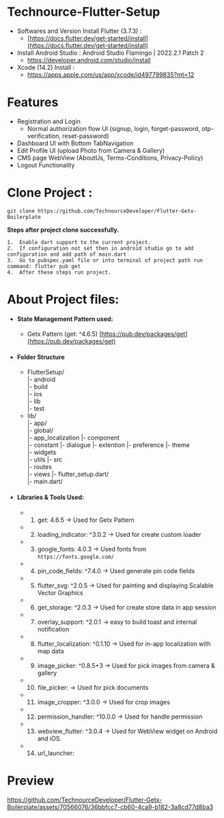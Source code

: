 # Technource-Flutter-Setup

- Softwares and Version Install Flutter (3.7.3) :
    - [https://docs.flutter.dev/get-started/install](https://docs.flutter.dev/get-started/install)
- Install Android Studio : Android Studio Flamingo | 2022.2.1 Patch 2
    - https://developer.android.com/studio/install
- Xcode (14.2) Install :
    - https://apps.apple.com/us/app/xcode/id497799835?mt=12

# Features

- Registration and Login
    - Normal authorization flow UI (signup, login, forget-password, otp-verification,
      reset-password)
- Dashboard UI with Bottom TabNavigation
- Edit Profile UI (upload Photo from Camera & Gallery)
- CMS page WebView (AboutUs, Terms-Conditions, Privacy-Policy)
- Logout Functionality

# Clone Project :

    git clone https://github.com/TechnourceDeveloper/Flutter-Getx-Boilerplate

**Steps after project clone successfully.**

	1.  Enable dart support to the current project.
	2.  If configuration not set then in android studio go to add configuration and add path of main.dart
	3.  Go to pubspec.yaml file or into terminal of project path run command: flutter pub get
	4.  After these steps run project.

# About Project files:

- #### State Management Pattern used:
    - Getx Pattern (get: ^4.6.5) [https://pub.dev/packages/get](https://pub.dev/packages/get)
- #### Folder Structure
  	 - FlutterSetup/  
  			|- android  
  			|- build  
  			|- ios  
  			|- lib  
  			|- test  
  	 - lib/  
  			|- app/  
  			|- global/  
  				   |- app_localization 
  				   |- component   
  				   |- constant
  				   |- dialogue
  				   |- extention
  				   |- preference
  				   |- theme  
  				   |- widgets  
  				   |- utils
  			|- src  
  					|- routes  
  					|- views
  			|- flutter_setup.dart/  
  			|- main.dart/ 

- #### Libraries & Tools Used:
  	 - 1.  get: 4.6.5
  			 -> Used for Getx Pattern
  	- 2.  loading_indicator: ^3.0.2
  			 -> Used for create custom loader
  	- 3.  google_fonts: 4.0.3
  			 -> Used fonts from `https://fonts.google.com/`
  	- 4.  pin_code_fields: ^7.4.0
  			 -> Used generate pin code fields
  	- 5.  flutter_svg: ^2.0.5
  			 -> Used for painting and displaying Scalable Vector Graphics
  	- 6.  get_storage: ^2.0.3
  			 -> Used for create store data in app session	
  	- 7.  overlay_support: ^2.0.1
  			 -> easy to build toast and internal notification	
  	- 8.  flutter_localization: ^0.1.10
  			 -> Used for in-app localization with map data
  	- 9.  image_picker: ^0.8.5+3
  			 -> Used for pick images from camera & gallery
  	- 10.  file_picker: 
  			 -> Used for pick documents	
  	- 11.  image_cropper: ^3.0.0
  			 -> Used for crop images
  	- 12.  permission_handler: ^10.0.0
  			 -> Used for handle permission
  	- 13.  webview_flutter: ^3.0.4
  			 -> Used for WebView widget on Android and iOS.
  	- 14.  url_launcher:

# Preview
https://github.com/TechnourceDeveloper/Flutter-Getx-Boilerplate/assets/70566076/36bbfcc7-cb60-4ca9-b182-3a8cd77d8ba3


